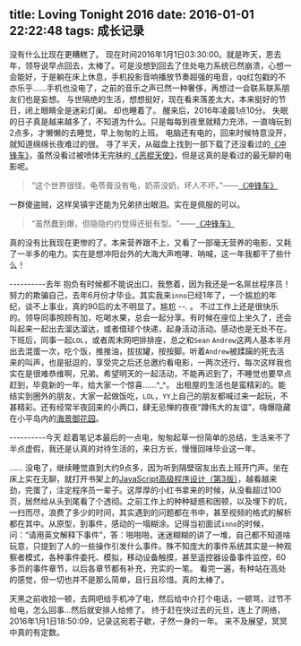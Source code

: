 title: Loving Tonight 2016
date: 2016-01-01 22:22:48
tags: 成长记录
---

没有什么比现在更糟糕了。
现在时间2016年1月1日03:30:00。就是昨天，恩去年，领导说早点回去，太棒了。可是没想到回去了住处电力系统已然崩溃，心想一会能好，于是躺在床上休息，手机投影音响播放节奏超强的电音，qq红包戳的不亦乐乎......手机也没电了，之前的音乐之声已然一种奢侈，再想过一会联系联系朋友们也是妄想。
与世隔绝的生活，想想挺好，现在看来落差太大，本来挺好的节日，闭上眼睛全是迷彩灯阑。
却也睡着了。
醒来后，2016年凌晨1点10分。
失眠的日子真是越来越多了，不知道为什么。只是每每到夜里就精力充沛，一直嗨玩到2点多，才懒懒的去睡觉，早上匆匆的上班。
电脑还有电的，回来时候特意没开，就知道绵绵长夜难过的很。
寻了半天，从磁盘上找到一部下载了还没看过的[《冲锋车》][1]，虽然没看过被喷体无完肤的[《恶棍天使》][2]，但是这真的是看过的最无聊的电影呢。

> “这个世界很怪，龟苓膏没有龟，奶茶没奶，坏人不坏。”——[《冲锋车》][3]
<!-- more -->
一群傻盗贼，这样吴镇宇还能为兄弟挤出眼泪。实在是佩服的可以。

> “虽然蠢到爆，但隐隐约约觉得还挺有型。"——[《冲锋车》][4]

真的没有比我现在更惨的了。本来营养跟不上，又看了一部毫无营养的电影，又耗了一半多的电力。实在是想冲阳台外的大海大声咆哮、呐喊，这一年我都干了些什么！


----------去年
抱负有时候都不能说出口，我憋着，因为我还是一名屌丝程序员！
努力的欺骗自己，去年6月份才毕业。其实我来`inno`已经1年了，一个尴尬的年纪，谈不上事业，真的90后的太不明显了。尴尬 --. 。
不过工作上还是很快乐的。领导同事照顾有加，吃喝水果，总会一起分享。有时候在座位上坐久了，还会叫起来一起出去溜达溜达，或者借球个快递，起身活动活动。感动也是无处不在。
下班后，同事一起`LOL`，或者周末网吧排排座，总之和`Sean` `Andrew`这两人基本半月出去混蛋一次，吃个饭，推推油，拔拔罐，按按脚。听着`Andrew`被蹂躏的死去活来的叫声，也是挺逗的，享受完之后还总邀约看电影，一两次还行，每次这样我也实在是很难恭维啊，兄弟。希望明天的一起活动，不能再迟到了，不睡觉也要早点赶到，毕竟新的一年，给大家一个惊喜……^_^。
出租屋的生活也是蛮精彩的。能结实到圈外的朋友，大家一起做饭吃，`LOL`，`YY`上自己的朋友都喊过来一起玩，不甚精彩。还有经常半夜回来的小两口，肆无忌惮的夜夜“蹲伟大的友谊”，嗨爆隐藏在小平岛内的[海景御花园][5]。


----------今天
趁着笔记本最后的一点电，匆匆起草一份简单的总结，生活来不了半点虚假，我还是认真的对待生活的，来日方长，慢慢回味毕业这一年。

......
没电了，继续睡觉直到大约9点多，因为听到隔壁宿友出去上班开门声。坐在床上实在无聊，就打开书架上的[JavaScript高级程序设计（第3版）][6]，越看越来劲，完蛋了，注定程序员一辈子。这厚厚的小红书拿来的时候，从没看超过100页，居然给从头到尾看了个透彻。之前工作上的种种疑惑和困顿，以及埋下的坑，一扫而尽，浪费了多少的时间，其实遇到的问题都在书中，甚至视频的格式的解析都在其中。从原型，到事件，感动的一塌糊涂。记得当初面试`inno`的时候，问：“请用英文解释下事件”，答：啪啪啪，迷迷糊糊的讲了一堆，自己都不知道啥玩意，只提到了人的一些操作引发什么事件。殊不知庞大的事件系统其实是一种观察者模式，各种事件委托、模拟，移动设备触摸，甚至遥控器设备事件监控，60多页的事件章节，以后各章节都有补充，充实的一笔。
看完一遍，有种站在高处的感觉，但一切也并不是那么简单，且行且珍惜。真的太棒了。

天黑之前收拾一顿，去网吧给手机冲了电，然后给中介打个电话，一顿骂，过节不给电，怎么回事...然后就安排人给修了。
终于赶在快过去的元旦，连上了网络，2016年1月1日18:50:09，记录这宛若子歇，孑然一身的一年。
来不及展望，冥冥中真的有定数。


  [1]: http://movie.douban.com/subject/25811357/comments
  [2]: http://movie.douban.com/subject/26290365/?from=playing_poster
  [3]: http://movie.douban.com/subject/25811357/comments
  [4]: http://movie.douban.com/subject/25811357/comments
  [5]: https://cn.bing.com/ditu/?q=%E5%B0%8F%E5%B9%B3%E5%B2%9B%E5%86%85%E7%9A%84%E6%B5%B7%E6%99%AF%E5%BE%A1%E8%8A%B1%E5%9B%AD%E3%80%82&mkt=zh&FORM=HDRSC8#JnE9LiUyNXU2ZDc3JTI1dTY2NmYlMjV1NWZhMSUyNXU4MmIxJTI1dTU2ZWQlMjV1MzAwMiU3ZXNzdC4wJTdlcGcuMSZiYj0zOC44MzEzNDE0Mjc1Njk1JTdlMTIxLjUwMzcxOTM4NTk0NCU3ZTM4LjgyODA5ODU2MTk5MTQlN2UxMjEuNDk1MzAyNjE0MDU2
  [6]: http://book.douban.com/subject/10546125/